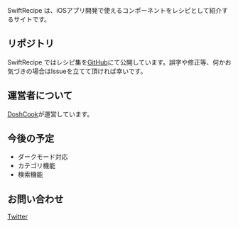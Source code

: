 SwiftRecipe は、iOSアプリ開発で使えるコンポーネントをレシピとして紹介するサイトです。

## リポジトリ
SwiftRecipe ではレシピ集を[GitHub](https://github.com/DoshCook/SwiftRecipes)にて公開しています。誤字や修正等、何かお気づきの場合はIssueを立てて頂ければ幸いです。

## 運営者について
[DoshCook](https://doshcook.com)が運営しています。

## 今後の予定

- ダークモード対応
- カテゴリ機能
- 検索機能

## お問い合わせ
[Twitter](https://twitter.com/doshcook)